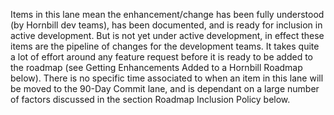 Items in this lane mean the enhancement/change has been fully understood (by Hornbill dev teams), has been documented, and is ready for inclusion in active development. But is not yet under active development, in effect these items are the pipeline of changes for the development teams. It takes quite a lot of effort around any feature request before it is ready to be added to the roadmap (see Getting Enhancements Added to a Hornbill Roadmap below). There is no specific time associated to when an item in this lane will be moved to the 90-Day Commit lane, and is dependant on a large number of factors discussed in the section Roadmap Inclusion Policy below.
